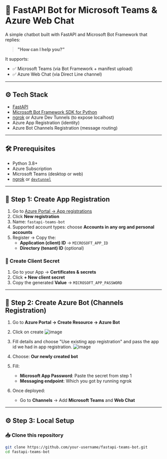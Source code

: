 # 🤖 FastAPI Bot for Microsoft Teams & Azure Web Chat

A simple chatbot built with FastAPI and Microsoft Bot Framework that replies:

> **"How can I help you?"**

It supports:
- ✅ Microsoft Teams (via Bot Framework + manifest upload)
- ✅ Azure Web Chat (via Direct Line channel)

---

## ⚙️ Tech Stack

- [FastAPI](https://fastapi.tiangolo.com/)
- [Microsoft Bot Framework SDK for Python](https://pypi.org/project/botbuilder-core/)
- [ngrok](https://ngrok.com/) or Azure Dev Tunnels (to expose localhost)
- Azure App Registration (identity)
- Azure Bot Channels Registration (message routing)

---

## 🛠️ Prerequisites

- Python 3.8+
- Azure Subscription
- Microsoft Teams (desktop or web)
- [ngrok](https://ngrok.com/download) or [`devtunnel`](https://aka.ms/devtunnel/download)

---

## 🔐 Step 1: Create App Registration

1. Go to [Azure Portal → App registrations](https://portal.azure.com/#view/Microsoft_AAD_RegisteredApps)
2. Click **New registration**
3. Name: `fastapi-teams-bot`
4. Supported account types: choose **Accounts in any org and personal accounts**
5. Register → Copy the:
   - **Application (client) ID** → `MICROSOFT_APP_ID`
   - **Directory (tenant) ID** (optional)

### 🔑 Create Client Secret
1. Go to your App → **Certificates & secrets**
2. Click **+ New client secret**
3. Copy the generated **Value** → `MICROSOFT_APP_PASSWORD`

---

## 🤖 Step 2: Create Azure Bot (Channels Registration)

1. Go to **Azure Portal → Create Resource → Azure Bot**
2. Click on create ![image](https://github.com/user-attachments/assets/df6b74b8-4a5f-4525-94cd-722310704a02)
3. Fill details and choose 	"Use existing app registration" and pass the app id we had in app registration. ![image](https://github.com/user-attachments/assets/0371c539-8f39-4813-baac-9046673c307a)

4. Choose: **Our newly created bot**
5. Fill:
   - **Microsoft App Password**: Paste the secret from step 1
   - **Messaging endpoint**: Which you got by running ngrok
6. Once deployed:
   - Go to **Channels** → Add **Microsoft Teams** and **Web Chat**

---

## ⚙️ Step 3: Local Setup

### 📥 Clone this repository

```bash
git clone https://github.com/your-username/fastapi-teams-bot.git
cd fastapi-teams-bot
